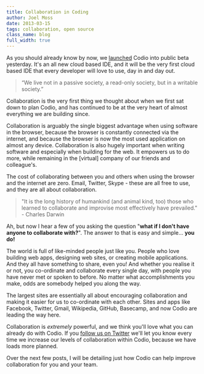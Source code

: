 ```yaml
---
title: Collaboration in Coding
author: Joel Moss
date: 2013-03-15
tags: collaboration, open source
class_name: blog
full_width: true
---
```


As you should already know by now, we [launched](/blog/2013/03/codio-is-live-and-kicking/) Codio into public beta yesterday. It's an all new cloud based IDE, and it will be the very first cloud based IDE that every developer will love to use, day in and day out.

> “We live not in a passive society, a read-only society, but in a writable society.”

Collaboration is the very first thing we thought about when we first sat down to plan Codio, and has continued to be at the very heart of almost everything we are building since.

Collaboration is arguably the single biggest advantage when using software in the browser, because the browser is constantly connected via the internet, and because the browser is now the most used application on almost any device. Collaboration is also hugely important when writing software and especially when building for the web. It empowers us to do more, while remaining in the [virtual] company of our friends and colleague's.

The cost of collaborating between you and others when using the browser and the internet are zero. Email, Twitter, Skype - these are all free to use, and they are all about collaboration.

> "It is the long history of humankind (and animal kind, too) those who learned to collaborate and improvise most effectively have prevailed." - Charles Darwin

Ah, but now I hear a few of you asking the question "**what if I don't have anyone to collaborate with?**". The answer to that is easy and simple... **you do!**

The world is full of like-minded people just like you. People who love building web apps, designing web sites, or creating mobile applications. And they all have something to share, even you! And whether you realise it or not, you co-ordinate and collaborate every single day, with people you have never met or spoken to before. No matter what accomplishments you make, odds are somebody helped you along the way.

The largest sites are essentially all about encouraging collaboration and making it easier for us to co-ordinate with each other. Sites and apps like Facebook, Twitter, Gmail, Wikipedia, GitHub, Basecamp, and now Codio are leading the way here.

Collaboration is *extremely* powerful, and we think you'll love what you can already do with Codio. If you [follow us on Twitter](https://twitter.com/codiohq) we'll let you know every time we increase our levels of collaboration within Codio, because we have loads more planned.

Over the next few posts, I will be detailing just how Codio can help improve collaboration for you and your team.